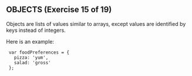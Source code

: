 ## OBJECTS (Exercise 15 of 19)

  Objects are lists of values similar to arrays, except values are
  identified by keys instead of integers.

  Here is an example:

     var foodPreferences = {
       pizza: 'yum',
       salad: 'gross'
     };